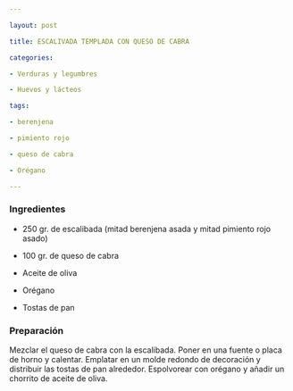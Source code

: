 ```yaml
---

layout: post

title: ESCALIVADA TEMPLADA CON QUESO DE CABRA

categories:

- Verduras y legumbres

- Huevos y lácteos

tags:

- berenjena

- pimiento rojo

- queso de cabra

- Orégano

---
```


<h3>Ingredientes</h3>

- 250 gr. de escalibada (mitad berenjena asada y mitad pimiento rojo asado)

- 100 gr. de queso de cabra

- Aceite de oliva

- Orégano

- Tostas de pan

<h3>Preparación</h3>

Mezclar el queso de cabra con la escalibada. Poner en una fuente o placa de horno y calentar. Emplatar en un molde redondo de decoración y distribuir las tostas de pan alrededor. Espolvorear con orégano y añadir un chorrito de aceite de oliva.